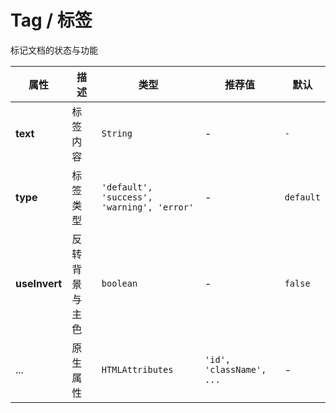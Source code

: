 # Tag / 标签

标记文档的状态与功能

<playground
title="默认的"
name="ex-tag-default"
/>

<playground
title="类型"
name="ex-tag-type"
/>

<playground
title="类型"
name="ex-tag-invert"
/>

<fe-attributes>
  
<fe-attributes-title title="Tag Props" />

| 属性          | 描述           | 类型                                       | 推荐值                   | 默认      |
| ------------- | -------------- | ------------------------------------------ | ------------------------ | --------- |
| **text**      | 标签内容       | `String`                                   | -                        | `-`       |
| **type**      | 标签类型       | `'default', 'success', 'warning', 'error'` | -                        | `default` |
| **useInvert** | 反转背景与主色 | `boolean`                                  | -                        | `false`   |
| ...           | 原生属性       | `HTMLAttributes`                           | `'id', 'className', ...` | -         |

</fe-attributes>
